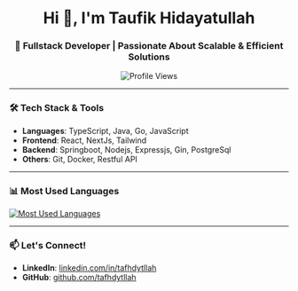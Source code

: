 <h1 align="center">Hi 👋, I'm Taufik Hidayatullah</h1>
<h3 align="center">🚀 Fullstack Developer | Passionate About Scalable & Efficient Solutions</h3>

<p align="center">
  <img src="https://komarev.com/ghpvc/?username=tafhdytllah&label=Profile%20Views&color=0e75b6&style=flat" alt="Profile Views" />
</p>

---

### 🛠 Tech Stack & Tools
- **Languages**: TypeScript, Java, Go, JavaScript
- **Frontend**: React, NextJs, Tailwind 
- **Backend**: Springboot, Nodejs, Expressjs, Gin, PostgreSql
- **Others**: Git, Docker, Restful API

---

### 📊 Most Used Languages
<p align="left">
  <a href="https://github.com/tafhdytllah?tab=repositories">
    <img src="https://github-readme-stats.vercel.app/api/top-langs/?username=tafhdytllah&layout=compact&bg_color=ffffff&text_color=333333" alt="Most Used Languages">
  </a>
</p>

---

### 📫 Let's Connect!
- **LinkedIn**: [linkedin.com/in/tafhdytllah](https://www.linkedin.com/in/tafhdytllah)
- **GitHub**: [github.com/tafhdytllah](https://github.com/tafhdytllah)
